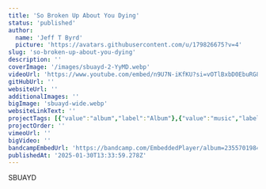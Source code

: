 ```yaml
---
title: 'So Broken Up About You Dying'
status: 'published'
author:
  name: 'Jeff T Byrd'
  picture: 'https://avatars.githubusercontent.com/u/179826675?v=4'
slug: 'so-broken-up-about-you-dying'
description: ''
coverImage: '/images/sbuayd-2-YyMD.webp'
videoUrl: 'https://www.youtube.com/embed/n9U7N-iKfKU?si=vOTlBxbD0EbuRG8r'
gitHubUrl: ''
websiteUrl: ''
additionalImages: ''
bigImage: 'sbuayd-wide.webp'
websiteLinkText: ''
projectTags: [{"value":"album","label":"Album"},{"value":"music","label":"Music"}]
projectOrder: ''
vimeoUrl: ''
bigVideo: ''
bandcampEmbedUrl: 'https://bandcamp.com/EmbeddedPlayer/album=2355701984/size=large/bgcol=ffffff/linkcol=0687f5/transparent=true/'
publishedAt: '2025-01-30T13:33:59.278Z'
---
```


SBUAYD